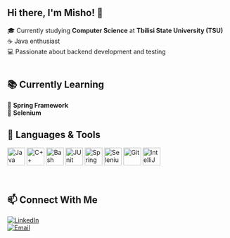 ## Hi there, I'm Misho! 👋

🎓 Currently studying **Computer Science** at **Tbilisi State University (TSU)**  
☕ Java enthusiast  
💻 Passionate about backend development and testing  
<br>

## 📚 Currently Learning  
🔹 **Spring Framework**    
🔹 **Selenium** 
<br>

## 🧰 Languages & Tools  
<p align="left">
  <img alt="Java" width="40px" src="https://cdn.jsdelivr.net/gh/devicons/devicon/icons/java/java-original.svg"/>
  <img alt="C++" width="40px" src="https://raw.githubusercontent.com/isocpp/logos/master/cpp_logo.png"/>
  <img alt="Bash" width="40px" src="https://cdn.jsdelivr.net/gh/devicons/devicon/icons/bash/bash-original.svg"/>
  <img alt="JUnit" width="40px" src="https://cdn.jsdelivr.net/gh/devicons/devicon/icons/junit/junit-plain-wordmark.svg"/>
  <img alt="Spring" width="40px" src="https://cdn.jsdelivr.net/gh/devicons/devicon/icons/spring/spring-original.svg"/> 
  <img alt="Selenium" width="40px" src="https://cdn.jsdelivr.net/gh/devicons/devicon/icons/selenium/selenium-original.svg"/>
  <img alt="Git" width="40px" src="https://cdn.jsdelivr.net/gh/devicons/devicon/icons/git/git-original.svg"/>
  <img alt="IntelliJ IDEA" width="40px" src="https://cdn.jsdelivr.net/gh/devicons/devicon/icons/intellij/intellij-original.svg"/>
  
  
</p>
<br>

## 📫 Connect With Me  
[![LinkedIn](https://img.shields.io/badge/LinkedIn-Profile-blue?style=for-the-badge&logo=linkedin)](https://www.linkedin.com/in/misho-suxishvili-8ab872330)  
[![Email](https://img.shields.io/badge/Email-Contact-red?style=for-the-badge&logo=gmail)](mailto:mishosukhishvili@gmail.com)  


